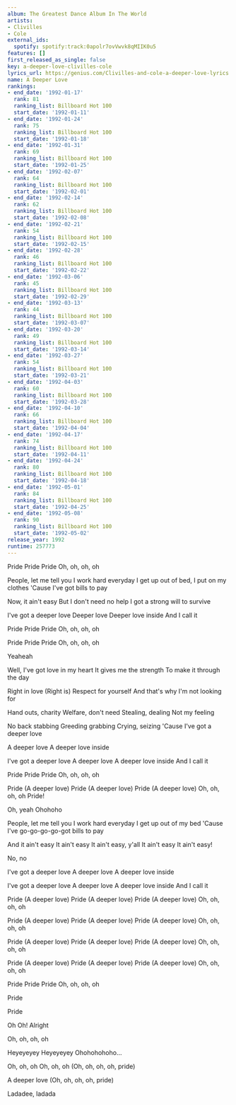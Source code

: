 ```yaml
---
album: The Greatest Dance Album In The World
artists:
- Clivilles
- Cole
external_ids:
  spotify: spotify:track:0apolr7ovVwvk8qMIIK0u5
features: []
first_released_as_single: false
key: a-deeper-love-clivilles-cole
lyrics_url: https://genius.com/Clivilles-and-cole-a-deeper-love-lyrics
name: A Deeper Love
rankings:
- end_date: '1992-01-17'
  rank: 81
  ranking_list: Billboard Hot 100
  start_date: '1992-01-11'
- end_date: '1992-01-24'
  rank: 75
  ranking_list: Billboard Hot 100
  start_date: '1992-01-18'
- end_date: '1992-01-31'
  rank: 69
  ranking_list: Billboard Hot 100
  start_date: '1992-01-25'
- end_date: '1992-02-07'
  rank: 64
  ranking_list: Billboard Hot 100
  start_date: '1992-02-01'
- end_date: '1992-02-14'
  rank: 62
  ranking_list: Billboard Hot 100
  start_date: '1992-02-08'
- end_date: '1992-02-21'
  rank: 54
  ranking_list: Billboard Hot 100
  start_date: '1992-02-15'
- end_date: '1992-02-28'
  rank: 46
  ranking_list: Billboard Hot 100
  start_date: '1992-02-22'
- end_date: '1992-03-06'
  rank: 45
  ranking_list: Billboard Hot 100
  start_date: '1992-02-29'
- end_date: '1992-03-13'
  rank: 44
  ranking_list: Billboard Hot 100
  start_date: '1992-03-07'
- end_date: '1992-03-20'
  rank: 49
  ranking_list: Billboard Hot 100
  start_date: '1992-03-14'
- end_date: '1992-03-27'
  rank: 54
  ranking_list: Billboard Hot 100
  start_date: '1992-03-21'
- end_date: '1992-04-03'
  rank: 60
  ranking_list: Billboard Hot 100
  start_date: '1992-03-28'
- end_date: '1992-04-10'
  rank: 66
  ranking_list: Billboard Hot 100
  start_date: '1992-04-04'
- end_date: '1992-04-17'
  rank: 74
  ranking_list: Billboard Hot 100
  start_date: '1992-04-11'
- end_date: '1992-04-24'
  rank: 80
  ranking_list: Billboard Hot 100
  start_date: '1992-04-18'
- end_date: '1992-05-01'
  rank: 84
  ranking_list: Billboard Hot 100
  start_date: '1992-04-25'
- end_date: '1992-05-08'
  rank: 90
  ranking_list: Billboard Hot 100
  start_date: '1992-05-02'
release_year: 1992
runtime: 257773
---
```

Pride
Pride
Pride
Oh, oh, oh, oh

People, let me tell you
I work hard everyday
I get up out of bed, I put on my clothes
'Cause I've got bills to pay

Now, it ain't easy
But I don't need no help
I got a strong will to survive

I've got a deeper love
Deeper love
Deeper love inside
And I call it

Pride
Pride
Pride
Oh, oh, oh, oh

Pride
Pride
Pride
Oh, oh, oh, oh

Yeaheah

Well, I've got love in my heart
It gives me the strength
To make it through the day

Right in love (Right is)
Respect for yourself
And that's why I'm not looking for

Hand outs, charity
Welfare, don't need
Stealing, dealing
Not my feeling

No back stabbing
Greeding grabbing
Crying, seizing
'Cause I've got a deeper love

A deeper love
A deeper love inside

I've got a deeper love
A deeper love
A deeper love inside
And I call it

Pride
Pride
Pride
Oh, oh, oh, oh

Pride (A deeper love)
Pride (A deeper love)
Pride (A deeper love)
Oh, oh, oh, oh
Pride!

Oh, yeah
Ohohoho

People, let me tell you
I work hard everyday
I get up out of my bed
'Cause I've go-go-go-go-got bills to pay

And it ain't easy
It ain't easy
It ain't easy, y'all
It ain't easy
It ain't easy!

No, no

I've got a deeper love
A deeper love
A deeper love inside

I've got a deeper love
A deeper love
A deeper love inside
And I call it

Pride (A deeper love)
Pride (A deeper love)
Pride (A deeper love)
Oh, oh, oh, oh

Pride (A deeper love)
Pride (A deeper love)
Pride (A deeper love)
Oh, oh, oh, oh

Pride (A deeper love)
Pride (A deeper love)
Pride (A deeper love)
Oh, oh, oh, oh

Pride (A deeper love)
Pride (A deeper love)
Pride (A deeper love)
Oh, oh, oh, oh

Pride
Pride
Pride
Oh, oh, oh, oh

Pride

Pride

Oh
Oh!
Alright

Oh, oh, oh, oh

Heyeyeyey
Heyeyeyey
Ohohohohoho...

Oh, oh, oh
Oh, oh, oh (Oh, oh, oh, oh, pride)

A deeper love (Oh, oh, oh, oh, pride)

Ladadee, ladada
